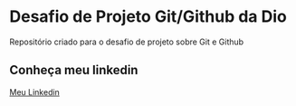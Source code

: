 # Desafio de Projeto Git/Github da Dio
Repositório criado para o desafio de projeto sobre Git e Github
## Conheça meu linkedin

[Meu Linkedin](https://www.linkedin.com/in/luiz-fernando-aa1421236/)
